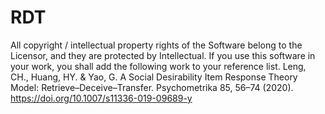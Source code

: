 # RDT
All copyright / intellectual property rights of the Software belong to the Licensor, and they are protected by Intellectual.
If you use this software in your work, you shall add the following work to your reference list.
Leng, CH., Huang, HY. & Yao, G. A Social Desirability Item Response Theory Model: Retrieve–Deceive–Transfer. Psychometrika 85, 56–74 (2020). https://doi.org/10.1007/s11336-019-09689-y
